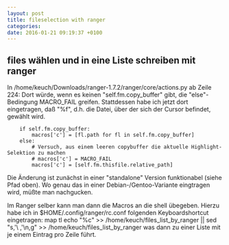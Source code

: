 ```yaml
---
layout: post
title: fileselection with ranger
categories:
date: 2016-01-21 09:19:37 +0100
---
```


## files wählen und in eine Liste schreiben mit ranger

In /home/keuch/Downloads/ranger-1.7.2/ranger/core/actions.py ab Zeile 224:
Dort würde, wenn es keinen "self.fm.copy_buffer" gibt, die "else"-Bedingung MACRO_FAIL greifen.
Stattdessen habe ich jetzt dort eingetragen, daß "%f", d.h. die Datei, über der sich der Cursor befindet, gewählt wird.

        if self.fm.copy_buffer:
            macros['c'] = [fl.path for fl in self.fm.copy_buffer]
        else:
            # Versuch, aus einem leeren copybuffer die aktuelle Highlight-Selektion zu machen
            # macros['c'] = MACRO_FAIL
            macros['c'] = [self.fm.thisfile.relative_path]

Die Änderung ist zunächst in einer "standalone" Version funktionabel (siehe Pfad oben). Wo genau das in einer Debian-/Gentoo-Variante eingtragen wird, müßte man nachgucken.

Im Ranger selber kann man dann die Macros an die shell übegeben.
Hierzu habe ich in $HOME/.config/ranger/rc.conf folgenden Keyboardshortcut eingetragen:
map tl echo "%c" >> /home/keuch/files_list_by_ranger || sed "s,'\ ,'\n,g" >> /home/keuch/files_list_by_ranger
was dann zu einer Liste mit je einem Eintrag pro Zeile führt.

